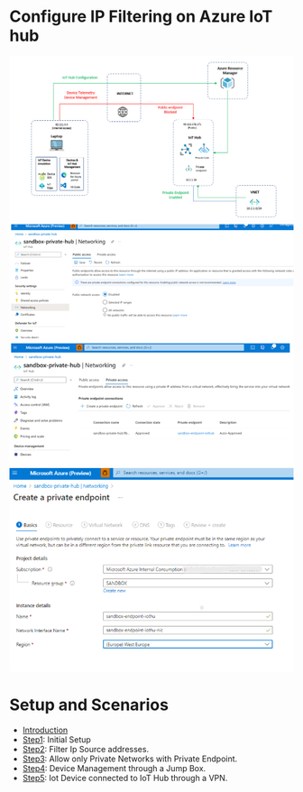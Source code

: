 # Configure IP Filtering on Azure IoT hub

<img width="700" alt="enpoint1" src="https://github.com/chmagitt/iothub-private-endpoint/blob/main/media/Endpoint1.png">
<br>
<img width="700" alt="enpoint2" src="https://github.com/chmagitt/iothub-private-endpoint/blob/main/media/Endpoint2.png">
<br> 
<img width="700" alt="enpoint3" src="https://github.com/chmagitt/iothub-private-endpoint/blob/main/media/Endpoint3.png">
<br> 
<img width="700" alt="enpoint4" src="https://github.com/chmagitt/iothub-private-endpoint/blob/main/media/Endpoint4.png">
<br> 


# Setup and Scenarios

- [Introduction](https://github.com/chmagitt/iothub-private-endpoint#readme)
- [Step1](https://github.com/chmagitt/iothub-private-endpoint/blob/main/chapters/setup.md): Initial Setup
- [Step2](https://github.com/chmagitt/iothub-private-endpoint/blob/main/chapters/ipfilter.md): Filter Ip Source addresses.
- [Step3](https://github.com/chmagitt/iothub-private-endpoint/blob/main/chapters/endpoint.md): Allow only Private Networks with Private Endpoint.
- [Step4](https://github.com/chmagitt/iothub-private-endpoint/blob/main/chapters/jumpbox.md): Device Management through a Jump Box.
- [Step5](https://github.com/chmagitt/iothub-private-endpoint/blob/main/chapters/vpngateway.md): Iot Device connected to IoT Hub through a VPN.
